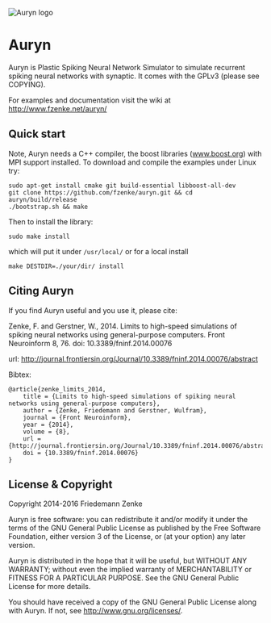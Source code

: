 ![Auryn logo](http://www.fzenke.net/uploads/images/logo_trans_small.png "Auryn logo")

Auryn 
=====

Auryn is Plastic Spiking Neural Network Simulator to simulate recurrent spiking
neural networks with synaptic. It comes with the GPLv3 (please see COPYING).

For examples and documentation visit the wiki at http://www.fzenke.net/auryn/

Quick start
-----------

Note, Auryn needs a C++ compiler, the boost libraries (www.boost.org) with MPI
support installed. To download and compile the examples under Linux try:

```
sudo apt-get install cmake git build-essential libboost-all-dev
git clone https://github.com/fzenke/auryn.git && cd auryn/build/release
./bootstrap.sh && make
```

Then to install the library:
```
sudo make install
```
which will put it under `/usr/local/` or for a local install
```
make DESTDIR=./your/dir/ install
```



Citing Auryn
------------

If you find Auryn useful and you use it, please cite:

Zenke, F. and Gerstner, W., 2014.  Limits to high-speed simulations of spiking
neural networks using general-purpose computers.  Front Neuroinform 8, 76. 
doi: 10.3389/fninf.2014.00076

url: http://journal.frontiersin.org/Journal/10.3389/fninf.2014.00076/abstract

Bibtex:
```
@article{zenke_limits_2014,
	title = {Limits to high-speed simulations of spiking neural networks using general-purpose computers},
	author = {Zenke, Friedemann and Gerstner, Wulfram},
	journal = {Front Neuroinform},
	year = {2014},
	volume = {8},
	url = {http://journal.frontiersin.org/Journal/10.3389/fninf.2014.00076/abstract},
	doi = {10.3389/fninf.2014.00076}
}
```



License & Copyright 
-------------------

Copyright 2014-2016 Friedemann Zenke

Auryn is free software: you can redistribute it and/or modify
it under the terms of the GNU General Public License as published by
the Free Software Foundation, either version 3 of the License, or
(at your option) any later version.

Auryn is distributed in the hope that it will be useful,
but WITHOUT ANY WARRANTY; without even the implied warranty of
MERCHANTABILITY or FITNESS FOR A PARTICULAR PURPOSE.  See the
GNU General Public License for more details.

You should have received a copy of the GNU General Public License
along with Auryn.  If not, see <http://www.gnu.org/licenses/>.
